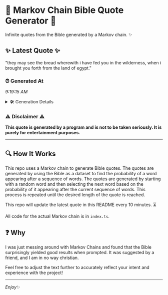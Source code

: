 # 📖 Markov Chain Bible Quote Generator 📖

Infinite quotes from the Bible generated by a Markov chain. ✨

## ✨ Latest Quote ✨
"they may see the bread wherewith i have fed you in the wilderness, when i brought you forth from the land of egypt."

### ⏰ Generated At
*9:19:15 AM*

<details>
    <summary>🛠️ Generation Details</summary>
    <p>
        <strong>🌱 Seed:</strong> they<br>
        <strong>🔄 Iterations:</strong> 22<br>
        <strong>📜 Context History:</strong><br>[ they ]: may<br>[ they, may ]: see<br>[ they, may, see ]: the<br>[ they, may, see, the ]: bread<br>[ they, may, see, the, bread ]: wherewith<br>[ they, may, see, the, bread, wherewith ]: i<br>[ may, see, the, bread, wherewith, i ]: have<br>[ see, the, bread, wherewith, i, have ]: fed<br>[ the, bread, wherewith, i, have, fed ]: you<br>[ bread, wherewith, i, have, fed, you ]: in<br>[ wherewith, i, have, fed, you, in ]: the<br>[ i, have, fed, you, in, the ]: wilderness,<br>[ have, fed, you, in, the, wilderness, ]: when<br>[ fed, you, in, the, wilderness,, when ]: i<br>[ you, in, the, wilderness,, when, i ]: brought<br>[ in, the, wilderness,, when, i, brought ]: you<br>[ the, wilderness,, when, i, brought, you ]: forth<br>[ wilderness,, when, i, brought, you, forth ]: from<br>[ when, i, brought, you, forth, from ]: the<br>[ i, brought, you, forth, from, the ]: land<br>[ brought, you, forth, from, the, land ]: of<br>[ you, forth, from, the, land, of ]: egypt.<br>
    </p>
</details>

### ⚠️ Disclaimer ⚠️
**This quote is generated by a program and is not to be taken seriously. It is purely for entertainment purposes.**

---

## 🔍 How It Works

This repo uses a Markov chain to generate Bible quotes. The quotes are generated by using the Bible as a dataset to find the probability of a word appearing after a sequence of words. The quotes are generated by starting with a random word and then selecting the next word based on the probability of it appearing after the current sequence of words. This process is repeated until the desired length of the quote is reached.

This repo will update the latest quote in this README every 10 minutes. ⏳

All code for the actual Markov chain is in `index.ts`.

## ❓ Why

I was just messing around with Markov Chains and found that the Bible surprisingly yielded good results when prompted. 
It was suggested by a friend, and I am in no way christian.

Feel free to adjust the text further to accurately reflect your intent and experience with the project!

---

*Enjoy*✨
